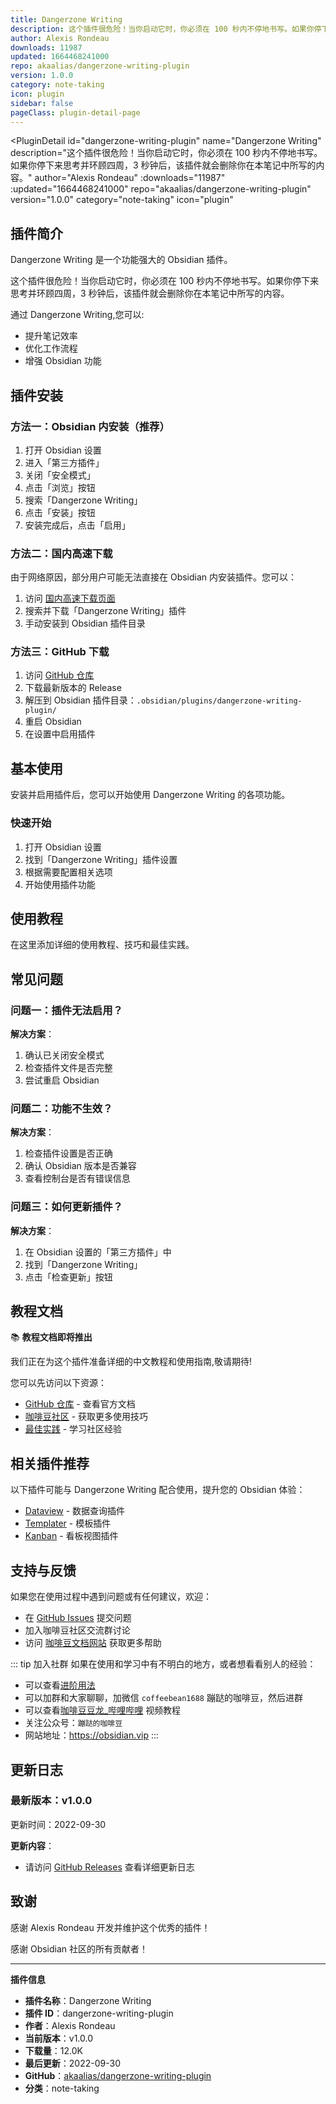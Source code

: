 ```yaml
---
title: Dangerzone Writing
description: 这个插件很危险！当你启动它时，你必须在 100 秒内不停地书写。如果你停下来思考并环顾四周，3 秒钟后，该插件就会删除你在本笔记中所写的内容。
author: Alexis Rondeau
downloads: 11987
updated: 1664468241000
repo: akaalias/dangerzone-writing-plugin
version: 1.0.0
category: note-taking
icon: plugin
sidebar: false
pageClass: plugin-detail-page
---
```


<PluginDetail
  id="dangerzone-writing-plugin"
  name="Dangerzone Writing"
  description="这个插件很危险！当你启动它时，你必须在 100 秒内不停地书写。如果你停下来思考并环顾四周，3 秒钟后，该插件就会删除你在本笔记中所写的内容。"
  author="Alexis Rondeau"
  :downloads="11987"
  :updated="1664468241000"
  repo="akaalias/dangerzone-writing-plugin"
  version="1.0.0"
  category="note-taking"
  icon="plugin"
>

<!-- AUTO_GENERATED_START -->
## 插件简介

Dangerzone Writing 是一个功能强大的 Obsidian 插件。

这个插件很危险！当你启动它时，你必须在 100 秒内不停地书写。如果你停下来思考并环顾四周，3 秒钟后，该插件就会删除你在本笔记中所写的内容。

通过 Dangerzone Writing,您可以:

- 提升笔记效率
- 优化工作流程
- 增强 Obsidian 功能

<!-- AUTO_GENERATED_END -->

<!-- AUTO_GENERATED_START -->
## 插件安装

### 方法一：Obsidian 内安装（推荐）

1. 打开 Obsidian 设置
2. 进入「第三方插件」
3. 关闭「安全模式」
4. 点击「浏览」按钮
5. 搜索「Dangerzone Writing」
6. 点击「安装」按钮
7. 安装完成后，点击「启用」

### 方法二：国内高速下载

由于网络原因，部分用户可能无法直接在 Obsidian 内安装插件。您可以：

1. 访问 [国内高速下载页面](/zh/documentation/obsidian-plugins-download.html)
2. 搜索并下载「Dangerzone Writing」插件
3. 手动安装到 Obsidian 插件目录

### 方法三：GitHub 下载

1. 访问 [GitHub 仓库](https://github.com/akaalias/dangerzone-writing-plugin)
2. 下载最新版本的 Release
3. 解压到 Obsidian 插件目录：`.obsidian/plugins/dangerzone-writing-plugin/`
4. 重启 Obsidian
5. 在设置中启用插件

## 基本使用

安装并启用插件后，您可以开始使用 Dangerzone Writing 的各项功能。

### 快速开始

1. 打开 Obsidian 设置
2. 找到「Dangerzone Writing」插件设置
3. 根据需要配置相关选项
4. 开始使用插件功能

<!-- AUTO_GENERATED_END -->

<!-- CUSTOM_CONTENT_START:tutorial -->
## 使用教程

在这里添加详细的使用教程、技巧和最佳实践。

<!-- CUSTOM_CONTENT_END:tutorial -->

<!-- SHARED_CONTENT_START -->
## 常见问题

### 问题一：插件无法启用？

**解决方案**：
1. 确认已关闭安全模式
2. 检查插件文件是否完整
3. 尝试重启 Obsidian

### 问题二：功能不生效？

**解决方案**：
1. 检查插件设置是否正确
2. 确认 Obsidian 版本是否兼容
3. 查看控制台是否有错误信息

### 问题三：如何更新插件？

**解决方案**：
1. 在 Obsidian 设置的「第三方插件」中
2. 找到「Dangerzone Writing」
3. 点击「检查更新」按钮

## 教程文档

📚 **教程文档即将推出**

我们正在为这个插件准备详细的中文教程和使用指南,敬请期待!

您可以先访问以下资源：
- [GitHub 仓库](https://github.com/akaalias/dangerzone-writing-plugin) - 查看官方文档
- [咖啡豆社区](/zh/bases/) - 获取更多使用技巧
- [最佳实践](/zh/best-practices/) - 学习社区经验

## 相关插件推荐

以下插件可能与 Dangerzone Writing 配合使用，提升您的 Obsidian 体验：

- [Dataview](/zh/plugins/dataview.html) - 数据查询插件
- [Templater](/zh/plugins/templater-obsidian.html) - 模板插件
- [Kanban](/zh/plugins/obsidian-kanban.html) - 看板视图插件

## 支持与反馈

如果您在使用过程中遇到问题或有任何建议，欢迎：

- 在 [GitHub Issues](https://github.com/akaalias/dangerzone-writing-plugin/issues) 提交问题
- 加入咖啡豆社区交流群讨论
- 访问 [咖啡豆文档网站](https://obsidian.vip) 获取更多帮助

::: tip 加入社群
如果在使用和学习中有不明白的地方，或者想看看别人的经验：
- 可以查看[进阶用法](/zh/advanced)
- 可以加群和大家聊聊，加微信 `coffeebean1688` 蹦跶的咖啡豆，然后进群
- 可以查看[咖啡豆豆龙_哔哩哔哩](https://space.bilibili.com/618777356) 视频教程
- 关注公众号：`蹦跶的咖啡豆`
- 网站地址：https://obsidian.vip
:::
<!-- SHARED_CONTENT_END -->

<!-- AUTO_GENERATED_START -->
## 更新日志

### 最新版本：v1.0.0

更新时间：2022-09-30

**更新内容**：
- 请访问 [GitHub Releases](https://github.com/akaalias/dangerzone-writing-plugin/releases) 查看详细更新日志

## 致谢

感谢 Alexis Rondeau 开发并维护这个优秀的插件！

感谢 Obsidian 社区的所有贡献者！

---

**插件信息**
- **插件名称**：Dangerzone Writing
- **插件 ID**：dangerzone-writing-plugin
- **作者**：Alexis Rondeau
- **当前版本**：v1.0.0
- **下载量**：12.0K
- **最后更新**：2022-09-30
- **GitHub**：[akaalias/dangerzone-writing-plugin](https://github.com/akaalias/dangerzone-writing-plugin)
- **分类**：note-taking
<!-- AUTO_GENERATED_END -->

</PluginDetail>

